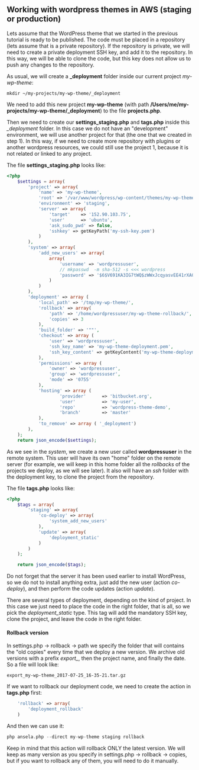 ## Working with wordpress themes in AWS (staging or production)

Lets assume that the WordPress theme that we started in the previous tutorial is ready to be published. The code must be placed in a repository (lets assume that is a private repository). If the repository is private, we will need to create a private deployment SSH key, and add it to the repository. In this way, we will be able to clone the code, but this key does not allow us to push any changes to the repository.

As usual, we will create a **_deployment** folder inside our current project *my-wp-theme*:
```
mkdir ~/my-projects/my-wp-theme/_deployment
```

We need to add this new project **my-wp-theme** (with path **/Users/me/my-projects/my-wp-theme/_deployment**) to the file **projects.php**.

Then we need to create our **settings_staging.php** and **tags.php** inside this *_deployment* folder. In this case we do not have an "development" environment, we will use another project for that (the one that we created in step 1). In this way, if we need to create more repository with plugins or another wordpress resources, we could still use the project 1, because it is not related or linked to any project.

The file **settings_staging.php** looks like:
```php
<?php 
	$settings = array(
		'project' => array(
			'name' => 'my-wp-theme',
			'root' => '/var/www/wordpress/wp-content/themes/my-wp-theme',
			'environment' => 'staging',
			'server' => array(
				'target'	=> '152.90.103.75',
				'user'		=> 'ubuntu',
				'ask_sudo_pwd' => false,
				'sshkey' => getKeyPath('my-ssh-key.pem')
			)
		),
		'system' => array(
			'add_new_users' => array(
				array(
					'username' => 'wordpressuser',
					// mkpasswd  -m sha-512 -s <<< wordpress
					'password' => '$6$V691KA3IG7tWQ$zWWxJcqyasvEE41rXA0dKxiipoBA5cGDicwPhA7lIJfKv6l1hCxouoIymfMapGuM8CS5afF4B/7NYz3lpi4IP/'
				)
			)
		),
		'deployment' => array (
			'local_path' => '/tmp/my-wp-theme/',
			'rollback' => array(
				'path' => '/home/wordpressuser/my-wp-theme-rollback/',
				'copies' => 3
			),
			'build_folder' => '""',
			'checkout' => array (
				'user' => 'wordpressuser',
				'ssh_key_name' => 'my-wp-theme-deployment.pem',
				'ssh_key_content' => getKeyContent('my-wp-theme-deployment.pem')
			),
			'permissions' => array (
				'owner' => 'wordpressuser',
				'group' => 'wordpressuser',
				'mode' => '0755'
			),
			'hosting' => array (
					'provider' 	    => 'bitbucket.org',
					'user' 		 	=> 'my-user',
					'repo' 			=> 'wordpress-theme-demo',
					'branch' 		=> 'master'
			),
			'to_remove' => array ( '_deployment')
		),
	);
	return json_encode($settings);
```

As we see in the *system*, we create a new user called **wordpressuser** in the remote system. This user will have its own "home" folder on the remote server (for example, we will keep in this home folder all the *rollbacks* of the projects we deploy, as we will see later). It also will have an *ssh* folder with the deployment key, to clone the project from the repository.

The file **tags.php** looks like:
```php
<?php 
	$tags = array(
		'staging' => array(
			'co-deploy' => array(
				'system_add_new_users'
			),
			'update' => array(
				'deployment_static'
			)
		)
	);

	return json_encode($tags);
```

Do not forget that the server it has been used earlier to install WordPress, so we do not to install anything extra, just add the new user (action *co-deploy*), and then perform the code updates (action *update*).

There are several types of deployment, depending on the kind of project. In this case we just need to place the code in the right folder, that is all, so we pick the *deployment_static* type. This tag will add the mandatory SSH key, clone the project, and leave the code in the right folder.

#### Rollback version

In settings.php -> rollback -> path we specify the folder that will contains the "old copies" every time that we deploy a new version. We archive old versions with a prefix *export_*, then the project name, and finally the date. So a file will look like: 
```
export_my-wp-theme_2017-07-25_16-35-21.tar.gz
```

If we want to rollback our deployment code, we need to create the action in **tags.php** first:
```php
	'rollback' => array(
		'deployment_rollback'
	)
```

And then we can use it:
```php
php ansela.php --direct my-wp-theme staging rollback
```

Keep in mind that this action will rollback ONLY the latest version. We will keep as many version as you specify in settings.php -> rollback -> copies, but if you want to rollback any of them, you will need to do it manually.

